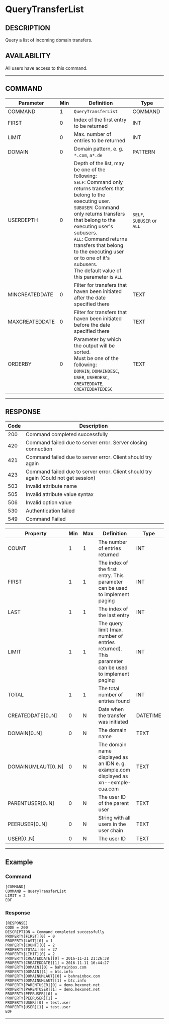 # QueryTransferList

## DESCRIPTION
Query a list of incoming domain transfers.

## AVAILABILITY
All users have access to this command.

----
## COMMAND

Parameter | Min | Definition | Type
---- | ---- | ---- | ----
COMMAND | 1 | `QueryTransferList` | COMMAND
FIRST | 0 | Index of the first entry to be returned | INT
LIMIT | 0 | Max. number of entries to be returned | INT
DOMAIN | 0 | Domain pattern, e. g. `*.com`, `a*.de` | PATTERN
USERDEPTH | 0 | Depth of the list, may be one of the following:<br> `SELF`: Command only returns transfers that belong to the executing user. <br> `SUBUSER`: Command only returns transfers that belong to the executing user's subusers. <br> `ALL`: Command returns transfers that belong to the executing user or to one of it's subusers. <br> The default value of this parameter is `ALL`  | `SELF`, `SUBUSER` or `ALL`
MINCREATEDDATE | 0 | Filter for transfers that haven been initiated after the date specified there | TEXT
MAXCREATEDDATE | 0 | Filter for transfers that haven been initiated before the date specified there | TEXT
ORDERBY | 0 | Parameter by which the output will be sorted.<br>Must be one of the following:<br>`DOMAIN`, `DOMAINDESC`, `USER`, `USERDESC`, `CREATEDDATE`, `CREATEDDATEDESC` | TEXT

----
## RESPONSE

Code | Description
---- | ----
200 | Command completed successfully
420 | Command failed due to server error. Server closing connection
421 | Command failed due to server error. Client should try again
423 | Command failed due to server error. Client should try again (Could not get session)
503 | Invalid attribute name
505 | Invalid attribute value syntax
506 | Invalid option value
530 | Authentication failed
549 | Command Failed


Property | Min | Max | Definition | Type
---- | ---- | ---- | ---- | ----
COUNT | 1 | 1 | The number of entries returned | INT
FIRST | 1 | 1 | The index of the first entry. This parameter can be used to implement paging | INT
LAST | 1 | 1 | The index of the last entry | INT
LIMIT | 1 | 1 | The query limit (max. number of entries returned). This parameter can be used to implement paging | INT
TOTAL | 1 | 1 | The total number of entries found | INT
CREATEDDATE[0..N] | 0 | N | Date when the transfer was initiated | DATETIME
DOMAIN[0..N] | 0 | N | The domain name | TEXT
DOMAINUMLAUT[0..N] | 0 | N | The domain name displayed as an IDN e. g. exämple.com displayed as xn--exmple-cua.com | TEXT
PARENTUSER[0..N] | 0 | N | The user ID of the parent user | TEXT
PEERUSER[0..N] | 0 | N |  String with all users in the user chain | TEXT
USER[0..N] | 0 | N | The user ID | TEXT


----
## Example

### Command

```
[COMMAND]
COMMAND = QueryTransferList
LIMIT = 2
EOF
```
### Response

```
[RESPONSE]
CODE = 200
DESCRIPTION = Command completed successfully
PROPERTY[FIRST][0] = 0
PROPERTY[LAST][0] = 1
PROPERTY[COUNT][0] = 2
PROPERTY[TOTAL][0] = 27
PROPERTY[LIMIT][0] = 2
PROPERTY[CREATEDDATE][0] = 2016-11-21 21:26:38
PROPERTY[CREATEDDATE][1] = 2016-11-11 16:44:27
PROPERTY[DOMAIN][0] = bahrainbox.com
PROPERTY[DOMAIN][1] = btc.info
PROPERTY[DOMAINUMLAUT][0] = bahrainbox.com
PROPERTY[DOMAINUMLAUT][1] = btc.info
PROPERTY[PARENTUSER][0] = demo.hexonet.net
PROPERTY[PARENTUSER][1] = demo.hexonet.net
PROPERTY[PEERUSER][0] =
PROPERTY[PEERUSER][1] =
PROPERTY[USER][0] = test.user
PROPERTY[USER][1] = test.user
EOF
```

----
